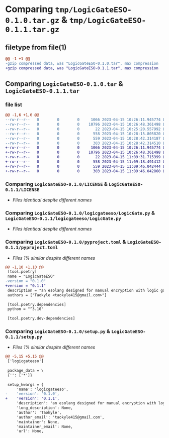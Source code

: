 # Comparing `tmp/LogicGateESO-0.1.0.tar.gz` & `tmp/LogicGateESO-0.1.1.tar.gz`

## filetype from file(1)

```diff
@@ -1 +1 @@
-gzip compressed data, was "LogicGateESO-0.1.0.tar", max compression
+gzip compressed data, was "LogicGateESO-0.1.1.tar", max compression
```

## Comparing `LogicGateESO-0.1.0.tar` & `LogicGateESO-0.1.1.tar`

### file list

```diff
@@ -1,6 +1,6 @@
--rw-r--r--   0        0        0     1066 2023-04-15 10:26:11.945774 LogicGateESO-0.1.0/LICENSE
--rw-r--r--   0        0        0    10796 2023-04-15 10:26:48.361498 LogicGateESO-0.1.0/logicgateeso/LogicGate.py
--rw-r--r--   0        0        0       22 2023-04-15 10:25:20.557992 LogicGateESO-0.1.0/logicgateeso/__init__.py
--rw-r--r--   0        0        0      558 2023-04-15 10:28:15.805820 LogicGateESO-0.1.0/pyproject.toml
--rw-r--r--   0        0        0      559 2023-04-15 10:28:42.314187 LogicGateESO-0.1.0/setup.py
--rw-r--r--   0        0        0      303 2023-04-15 10:28:42.314510 LogicGateESO-0.1.0/PKG-INFO
+-rw-r--r--   0        0        0     1066 2023-04-15 10:26:11.945774 LogicGateESO-0.1.1/LICENSE
+-rw-r--r--   0        0        0    10796 2023-04-15 10:26:48.361498 LogicGateESO-0.1.1/logicgateeso/LogicGate.py
+-rw-r--r--   0        0        0       22 2023-04-15 11:09:31.715399 LogicGateESO-0.1.1/logicgateeso/__init__.py
+-rw-r--r--   0        0        0      558 2023-04-15 11:09:18.491412 LogicGateESO-0.1.1/pyproject.toml
+-rw-r--r--   0        0        0      559 2023-04-15 11:09:46.042444 LogicGateESO-0.1.1/setup.py
+-rw-r--r--   0        0        0      303 2023-04-15 11:09:46.042860 LogicGateESO-0.1.1/PKG-INFO
```

### Comparing `LogicGateESO-0.1.0/LICENSE` & `LogicGateESO-0.1.1/LICENSE`

 * *Files identical despite different names*

### Comparing `LogicGateESO-0.1.0/logicgateeso/LogicGate.py` & `LogicGateESO-0.1.1/logicgateeso/LogicGate.py`

 * *Files identical despite different names*

### Comparing `LogicGateESO-0.1.0/pyproject.toml` & `LogicGateESO-0.1.1/pyproject.toml`

 * *Files 1% similar despite different names*

```diff
@@ -1,10 +1,10 @@
 [tool.poetry]
 name = "LogicGateESO"
-version = "0.1.0"
+version = "0.1.1"
 description = "an esolang designed for manual encryption with logic gates"
 authors = ["Taokyle <taokyle415@gmail.com>"]
 
 [tool.poetry.dependencies]
 python = "^3.10"
 
 [tool.poetry.dev-dependencies]
```

### Comparing `LogicGateESO-0.1.0/setup.py` & `LogicGateESO-0.1.1/setup.py`

 * *Files 1% similar despite different names*

```diff
@@ -5,15 +5,15 @@
 ['logicgateeso']
 
 package_data = \
 {'': ['*']}
 
 setup_kwargs = {
     'name': 'logicgateeso',
-    'version': '0.1.0',
+    'version': '0.1.1',
     'description': 'an esolang designed for manual encryption with logic gates',
     'long_description': None,
     'author': 'Taokyle',
     'author_email': 'taokyle415@gmail.com',
     'maintainer': None,
     'maintainer_email': None,
     'url': None,
```

